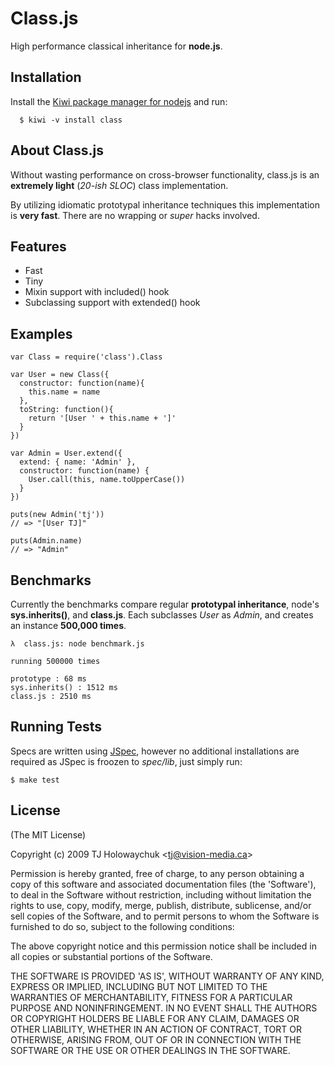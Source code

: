 
# Class.js

  High performance classical inheritance for **node.js**.

## Installation

  Install the [Kiwi package manager for nodejs](http://github.com/visionmedia/kiwi)
  and run:
  
      $ kiwi -v install class

## About Class.js

Without wasting performance on cross-browser functionality,
class.js is an **extremely light** (_20-ish SLOC_) class implementation.

By utilizing idiomatic prototypal inheritance techniques this
implementation is **very fast**. There are no wrapping or _super_ 
hacks involved.

## Features

  * Fast
  * Tiny
  * Mixin support with included() hook
  * Subclassing support with extended() hook

## Examples

    var Class = require('class').Class

    var User = new Class({
      constructor: function(name){
        this.name = name
      },
      toString: function(){
        return '[User ' + this.name + ']'
      }
    })
    
    var Admin = User.extend({
      extend: { name: 'Admin' },
      constructor: function(name) {
        User.call(this, name.toUpperCase())
      }
    })
    
    puts(new Admin('tj'))
    // => "[User TJ]"
    
    puts(Admin.name)
    // => "Admin"
    
## Benchmarks

Currently the benchmarks compare regular **prototypal inheritance**,
node's **sys.inherits()**, and **class.js**. Each subclasses _User_
as _Admin_, and creates an instance **500,000 times**.

    λ  class.js: node benchmark.js

    running 500000 times

    prototype : 68 ms
    sys.inherits() : 1512 ms
    class.js : 2510 ms

## Running Tests

Specs are written using [JSpec](http://jspec.info), however
no additional installations are required as JSpec is froozen
to _spec/lib_, just simply run:

    $ make test

## License 

(The MIT License)

Copyright (c) 2009 TJ Holowaychuk &lt;tj@vision-media.ca&gt;

Permission is hereby granted, free of charge, to any person obtaining
a copy of this software and associated documentation files (the
'Software'), to deal in the Software without restriction, including
without limitation the rights to use, copy, modify, merge, publish,
distribute, sublicense, and/or sell copies of the Software, and to
permit persons to whom the Software is furnished to do so, subject to
the following conditions:

The above copyright notice and this permission notice shall be
included in all copies or substantial portions of the Software.

THE SOFTWARE IS PROVIDED 'AS IS', WITHOUT WARRANTY OF ANY KIND,
EXPRESS OR IMPLIED, INCLUDING BUT NOT LIMITED TO THE WARRANTIES OF
MERCHANTABILITY, FITNESS FOR A PARTICULAR PURPOSE AND NONINFRINGEMENT.
IN NO EVENT SHALL THE AUTHORS OR COPYRIGHT HOLDERS BE LIABLE FOR ANY
CLAIM, DAMAGES OR OTHER LIABILITY, WHETHER IN AN ACTION OF CONTRACT,
TORT OR OTHERWISE, ARISING FROM, OUT OF OR IN CONNECTION WITH THE
SOFTWARE OR THE USE OR OTHER DEALINGS IN THE SOFTWARE.